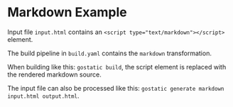 Markdown Example
================

Input file `input.html` contains an `<script type="text/markdown"></script>` element.

The build pipeline in `build.yaml` contains the `markdown` transformation.

When building like this: `gostatic build`, the script element is replaced with the rendered markdown source.

The input file can also be processed like this: `gostatic generate markdown input.html output.html`.

